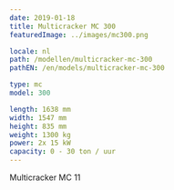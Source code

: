 ```yaml
---
date: 2019-01-18
title: Multicracker MC 300
featuredImage: ../images/mc300.png

locale: nl
path: /modellen/multicracker-mc-300
pathEN: /en/models/multicracker-mc-300

type: mc
model: 300

length: 1638 mm 
width: 1547 mm
height: 835 mm
weight: 1300 kg
power: 2x 15 kW
capacity: 0 - 30 ton / uur
---
```

Multicracker MC 11